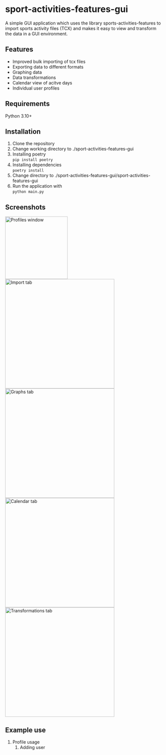 # sport-activities-features-gui

A simple GUI application which uses the library sports-activities-features to import sports activity files (TCX) and makes it easy to view and transform the data in a GUI environment.

## Features
- Improved bulk importing of tcx files
- Exporting data to different formats
- Graphing data
- Data transformations
- Calendar view of acitve days
- Individual user profiles

## Requirements
<p>
  Python 3.10+
<p/>

## Installation 
<ol>
  <li>Clone the repository</li>
  <li>Change working directory to ./sport-activities-features-gui</li>
  <li>Installing poetry </br><code>pip install poetry</code></li>
  <li>Installing dependencies </br><code>poetry install</code></li>
  <li>Change directory to ./sport-activities-features-gui/sport-activities-features-gui</li>
  <li>Run the application with</br><code>python main.py</code></li>
</ol>

## Screenshots
<p float="left">
  <img src="https://github.com/firefly-cpp/sport-activities-features-gui/blob/main/screenshots/Screenshot_1.jpg?raw=true" alt="Profiles window" width="200"/>
  <img src="https://github.com/firefly-cpp/sport-activities-features-gui/blob/main/screenshots/Screenshot_2.jpg?raw=true" alt="Import tab" width="350"/>
  <img src="https://github.com/firefly-cpp/sport-activities-features-gui/blob/main/screenshots/Screenshot_3.jpg?raw=true" alt="Graphs tab" width="350"/>
  <img src="https://github.com/firefly-cpp/sport-activities-features-gui/blob/main/screenshots/Screenshot_4.jpg?raw=true" alt="Calendar tab" width="350"/>
  <img src="https://github.com/firefly-cpp/sport-activities-features-gui/blob/main/screenshots/Screenshot_5.jpg?raw=true" alt="Transformations tab" width="350"/>
</p>

## Example use
<ol>
  <li>Profile usage </br>
     <ol>
        <li>Adding user</li>
     </ol>
  </li>
</ol>
